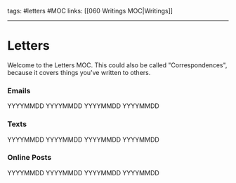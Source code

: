tags: #letters #MOC
links: [[060 Writings MOC|Writings]] 

---
# Letters
Welcome to the Letters MOC. This could also be called "Correspondences", because it covers things you've written to others. 

### Emails
YYYYMMDD
YYYYMMDD
YYYYMMDD
YYYYMMDD

### Texts
YYYYMMDD
YYYYMMDD
YYYYMMDD
YYYYMMDD

### Online Posts
YYYYMMDD
YYYYMMDD
YYYYMMDD
YYYYMMDD